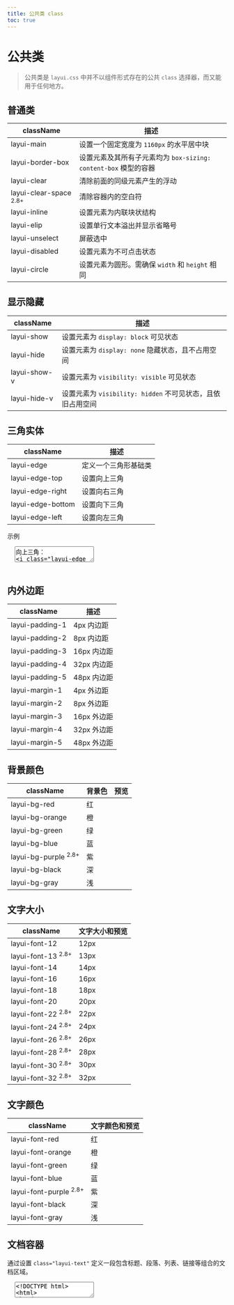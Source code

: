 ```yaml
---
title: 公共类 class
toc: true
---
```

 
# 公共类

> 公共类是 `layui.css` 中并不以组件形式存在的公共 `class` 选择器，而又能用于任何地方。

<h2 id="base" lay-toc="{}" style="margin-bottom: 0;">普通类</h2>

| className | 描述 |
| --- | --- |
| layui-main | 设置一个固定宽度为 `1160px` 的水平居中块 |
| layui-border-box | 设置元素及其所有子元素均为 `box-sizing: content-box` 模型的容器 |
| layui-clear | 清除前面的同级元素产生的浮动 |
| layui-clear-space <sup>2.8+</sup> | 清除容器内的空白符 |
| layui-inline | 设置元素为内联块状结构 |
| layui-elip | 设置单行文本溢出并显示省略号 |
| layui-unselect | 屏蔽选中 |
| layui-disabled | 设置元素为不可点击状态 |
| layui-circle | 设置元素为圆形。需确保 `width` 和 `height` 相同 |

<h2 id="display" lay-toc="{hot: true}">显示隐藏</h2>

| className | 描述 |
| --- | --- |
| layui-show | 设置元素为 `display: block` 可见状态 |
| layui-hide | 设置元素为 `display: none` 隐藏状态，且不占用空间 |
| layui-show-v | 设置元素为 `visibility: visible` 可见状态 |
| layui-hide-v | 设置元素为 `visibility: hidden` 不可见状态，且依旧占用空间 |


<h2 id="triangle" lay-toc="{}">三角实体</h2>

| className | 描述 |
| --- | --- |
| layui-edge | 定义一个三角形基础类 |
| layui-edge-top | 设置向上三角 |
| layui-edge-right | 设置向右三角 |
| layui-edge-bottom | 设置向下三角 |
| layui-edge-left | 设置向左三角 |

示例

<pre class="layui-code" lay-options="{preview: true, layout: ['preview', 'code'], tools: ['full']}">
  <textarea>
向上三角： 
<i class="layui-edge layui-edge-top"></i> 
<i class="layui-edge layui-edge-top" style="border-bottom-color: black;"></i>

<hr>
向右三角： 
<i class="layui-edge layui-edge-right"></i>
<i class="layui-edge layui-edge-right" style="border-left-color: black;"></i>

<hr>
向下三角： 
<i class="layui-edge layui-edge-bottom"></i>
<i class="layui-edge layui-edge-bottom" style="border-top-color: black;"></i>

<hr>
向左三角： 
<i class="layui-edge layui-edge-left"></i>
<i class="layui-edge layui-edge-left" style="border-right-color: black;"></i>
  </textarea>
</pre>

<h2 id="edge-distance" lay-toc="{}">内外边距</h2>

| className | 描述 |
| --- | --- |
| layui-padding-1 | 4px 内边距 |
| layui-padding-2 | 8px 内边距 |
| layui-padding-3 | 16px 内边距 |
| layui-padding-4 | 32px 内边距 |
| layui-padding-5 | 48px 内边距 |
| layui-margin-1 | 4px 外边距 |
| layui-margin-2 | 8px 外边距 |
| layui-margin-3 | 16px 外边距 |
| layui-margin-4 | 32px 外边距 |
| layui-margin-5 | 48px 外边距 |


<h2 id="bg" lay-toc="{hot: true}">背景颜色</h2>

| className | 背景色 | 预览 |
| --- | --- | --- |
| layui-bg-red | 红 | <div class="layui-bg-red">&nbsp;</div> |
| layui-bg-orange | 橙 | <div class="layui-bg-orange">&nbsp;</div> |
| layui-bg-green |  绿 | <div class="layui-bg-green">&nbsp;</div> |
| layui-bg-blue |  蓝 | <div class="layui-bg-blue">&nbsp;</div> |
| layui-bg-purple <sup>2.8+</sup> | 紫 | <div class="layui-bg-purple">&nbsp;</div> |
| layui-bg-black | 深 | <div class="layui-bg-black">&nbsp;</div> |
| layui-bg-gray |  浅 | <div class="layui-bg-gray">&nbsp;</div> |

<h2 id="font-size" lay-toc="{}">文字大小</h2>

| className | 文字大小和预览 |
| --- | --- |
| layui-font-12 | <span class="layui-font-12">12px</span> |
| layui-font-13 <sup>2.8+</sup> | <span class="layui-font-13">13px</span> |
| layui-font-14 | <span class="layui-font-14">14px</span> |
| layui-font-16 | <span class="layui-font-16">16px</span> |
| layui-font-18 | <span class="layui-font-18">18px</span> |
| layui-font-20 | <span class="layui-font-20">20px</span> |
| layui-font-22 <sup>2.8+</sup> | <span class="layui-font-22">22px</span> |
| layui-font-24 <sup>2.8+</sup> | <span class="layui-font-24">24px</span> |
| layui-font-26 <sup>2.8+</sup> | <span class="layui-font-26">26px</span> |
| layui-font-28 <sup>2.8+</sup> | <span class="layui-font-28">28px</span> |
| layui-font-30 <sup>2.8+</sup> | <span class="layui-font-30">30px</span> |
| layui-font-32 <sup>2.8+</sup> | <span class="layui-font-32">32px</span> |

<h2 id="font-color" lay-toc="{}">文字颜色</h2>

| className | 文字颜色和预览 |
| --- | --- |
| layui-font-red | <span class="layui-font-red">红</span> |
| layui-font-orange | <span class="layui-font-orange">橙</span> |
| layui-font-green | <span class="layui-font-green">绿</span> |
| layui-font-blue | <span class="layui-font-blue">蓝</span> |
| layui-font-purple <sup>2.8+</sup> | <span class="layui-font-purple">紫</span> |
| layui-font-black | <span class="layui-font-black">深</span> |
| layui-font-gray | <span class="layui-font-gray">浅</span> |

<h2 id="text" lay-toc="{hot: true}">文档容器</h2>

通过设置 `class="layui-text"` 定义一段包含标题、段落、列表、链接等组合的文档区域。

<pre class="layui-code" lay-options="{preview: 'iframe', style: 'height: 535px;', layout: ['preview', 'code'], tools: ['full','window']}">
  <textarea>
<!DOCTYPE html>
<html>
<head>
  <meta charset="utf-8">
  <title>文本区域演示 - Layui</title>
  <meta name="renderer" content="webkit">
  <meta http-equiv="X-UA-Compatible" content="IE=edge,chrome=1">
  <meta name="viewport" content="width=device-width, initial-scale=1">
  <link href="{{= d.layui[2].cdn.css }}" rel="stylesheet">
</head>
<body>
  <div class="layui-text" style="padding: 16px;">
    <h1>标题1</h1>
    <h2>标题2</h2>
    <h3>标题3</h3>
    <h4>标题4</h4>
    <h5>标题5</h5>
    <h6>标题6</h6>
    
    <hr>

    <ul>
      <li>列表1</li>
      <li>
        列表2
        <ul>
          <li>列表2-1</li>
          <li>列表2-2</li>
          <li>列表2-3</li>
        </ul>
      </li>
      <li>列表3</li>
    </ul>

    <hr>

    <ol>
      <li>列表1</li>
      <li>列表2</li>
      <li>列表3</li>
    </ol>

    <hr>

    <h2>标题2</h2>
    <p>段落1段落1段落1段落1段落1段落1段落1段落1段落1段落1段落1段落1段落1段落1段落1段落1段落1段落1段落1段落1段落1段落1段落1段落1段落1段落1段落1段落1段落1段落1段落1段落1段落1段落1</p>
    <p>段落2段落2段落2段落2段落2段落2段落2段落2段落2段落2段落2段落2段落2段落2段落2段落2段落2段落2段落2段落2段落2段落2段落2段落2段落2段落2段落2段落2段落2段落2段落2段落2段落2段落2</p>
    <blockquote>引用</blockquote>
    <p>这是一个包含<a href="javascript:;">超文本</a>和<strong>加粗文本</strong>的段落</p>
  </div>
</body>
</html>
  </textarea>
</pre>
